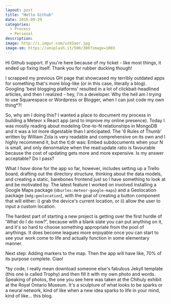 ```yaml
---
layout: post
title: "Hello Github"
date: 2016-09-29
categories:
  - Process
  - Personal
description: 
image: http://i.imgur.com/uzkSaor.jpg
image-sm: https://unsplash.it/500/300?image=1003
---
```

Hi Github support. If you're here because of my ticket - like most things, it ended up fixing itself. Thank you for rubber ducking though!

I scrapped my previous GH page that showcased my terribly outdated apps for something that's more blog-like (or in this case, literally a blog). Googling 'best blogging platforms' resulted in a lot of clickbait-headlined articles, and then I realized - hey, I'm a developer. Why the hell am I trying to use Squarespace or Wordpress or Blogger, when I can just code my own thing*?! 

So, why am I doing this? I wanted a place to document my process in building a Meteor x React app (and to improve my online presence). Today I was mostly reading about modeling One-to-N relationships in MongoDB and it was a lot more digestable than I anticipated. The '6 Rules of Thumb' written by William Zola is very readable and comprehensive on its own and I highly recommend it, but the tl;dr was: Embed subdocuments when your N is small, and only denormalize when the read:update ratio is favourable because the cost of updating gets more and more expensive. Is my answer acceptable? Do I pass?

What I *have* done for the app so far, however, includes setting up a Trello board, drafting out the directory structure, thinking about the data models, and creating a static, barebones frontend just so I have something to look at and be motivated by. The latest feature I worked on involved installing a Google Maps package (`dburles:meteor-google-maps`) and a Geolocation package (`mdg:geolocation`), with the goal of creating a button component that will either: i) grab the device's current location, or ii) allow the user to input a custom location.

The hardest part of starting a new project is getting over the first hurdle of 'What do I do now?', because with a blank slate you can put anything on it, and it's so hard to choose something appropriate from the pool of anythings. It does become leagues more enjoyable once you can start to see your work come to life and actually function in some elementary manner.

Next step: Adding markers to the map. Then the app will have like, 70% of its purpose complete. Ciao!

*by code, I really mean download someone else's fabulous Jekyll template (this one is called Trophy) and then fill it with my own photo and words. Speaking of photos, the one you see here was taken at the Chihuly exhibit at the Royal Ontario Museum. It's a sculpture of what looks to be sparks or a neural network, kind of like when a new idea sparks to life in your mind, kind of like... this blog.